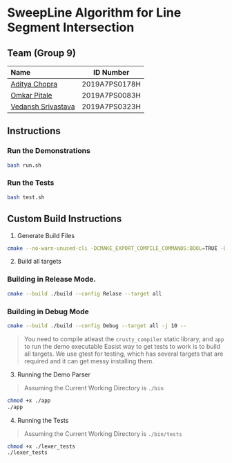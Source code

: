 # SweepLine Algorithm for Line Segment Intersection

## Team (Group 9)

| Name                                                        |   ID Number   |
| :---------------------------------------------------------- | :-----------: |
| [Aditya Chopra](https://github.com/adeecc)                  | 2019A7PS0178H |
| [Omkar Pitale](https://github.com/CyberKnight1803)          | 2019A7PS0083H |
| [Vedansh Srivastava](https://github.com/vedansh-srivastava) | 2019A7PS0323H |

## Instructions

### Run the Demonstrations

```sh
bash run.sh
```

### Run the Tests

```sh
bash test.sh
```

## Custom Build Instructions

1. Generate Build Files

```sh
cmake --no-warn-unused-cli -DCMAKE_EXPORT_COMPILE_COMMANDS:BOOL=TRUE -DCMAKE_BUILD_TYPE:STRING=Debug -H. -B./build -G "Unix Makefiles"
```

2. Build all targets

### Building in Release Mode.

```sh
cmake --build ./build --config Relase --target all
```

### Building in Debug Mode

```sh
cmake --build ./build --config Debug --target all -j 10 --
```

> You need to compile atleast the `crusty_compiler` static library, and `app` to run the demo executable
> Easist way to get tests to work is to build all targets. We use gtest for testing, which has several targets that are required and it can get messy installing them.

3. Running the Demo Parser

> Assuming the Current Working Directory is `./bin`

```sh
chmod +x ./app
./app
```

4. Running the Tests

> Assuming the Current Working Directory is `./bin/tests`

```sh
chmod +x ./lexer_tests
./lexer_tests
```
